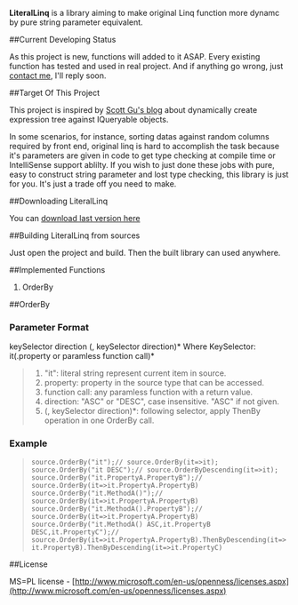 **LiteralLinq** is a library aiming to make original Linq function more dynamc by pure string parameter equivalent.

##Current Developing Status

As this project is new, functions will added to it ASAP. Every existing function has tested and used in real project. And if anything go wrong, just [contact me](wengyuansheng@hotmail.com), I'll reply soon.

##Target Of This Project

This project is inspired by [Scott Gu's blog](http://weblogs.asp.net/scottgu/archive/2008/01/07/dynamic-linq-part-1-using-the-linq-dynamic-query-library.aspx) about dynamically create expression tree against IQueryable objects.

In some scenarios, for instance, sorting datas against random columns required by front end, original linq is hard to accomplish the task because it's parameters are given in code to get type checking at compile time or IntelliSense support ablilty. If you wish to just done these jobs with pure, easy to construct string parameter and lost type checking, this library is just for you. It's just a trade off you need to make.

##Downloading LiteralLinq

You can [download last version here](https://github.com/wengys/LiteralLinq/archive/master.zip) 

##Building LiteralLinq from sources

Just open the project and build. Then the built library can used anywhere.

##Implemented Functions

1. OrderBy

##OrderBy

### Parameter Format

keySelector direction (, keySelector direction)*
Where KeySelector:
it(.property or paramless function call)* 
>1. "it": literal string represent current item in source. 
>2. property: property in the source type that can be accessed.
>3. function call: any paramless function with a return value.
>4. direction: "ASC" or "DESC", case insensitive. "ASC" if not given.
>5. (, keySelector direction)*: following selector, apply ThenBy operation in one OrderBy call.

### Example

> `source.OrderBy("it");// source.OrderBy(it=>it);`
> `source.OrderBy("it DESC");// source.OrderByDescending(it=>it);`
> `source.OrderBy("it.PropertyA.PropertyB");// source.OrderBy(it=>it.PropertyA.PropertyB)`
> `source.OrderBy("it.MethodA()");// source.OrderBy(it=>it.PropertyA.PropertyB)`
> `source.OrderBy("it.MethodA().PropertyB");// source.OrderBy(it=>it.PropertyA.PropertyB)`
> `source.OrderBy("it.MethodA() ASC,it.PropertyB DESC,it.PropertyC");// source.OrderBy(it=>it.PropertyA.PropertyB).ThenByDescending(it=>it.PropertyB).ThenByDescending(it=>it.PropertyC)`

##License

MS=PL license - [http://www.microsoft.com/en-us/openness/licenses.aspx](http://www.microsoft.com/en-us/openness/licenses.aspx)
